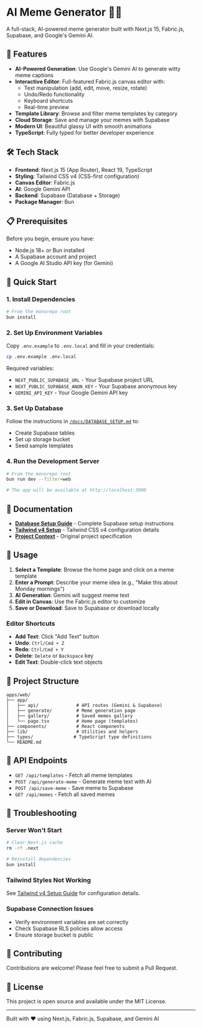 # AI Meme Generator 🎨✨

A full-stack, AI-powered meme generator built with Next.js 15, Fabric.js, Supabase, and Google's Gemini AI.

## 🚀 Features

- **AI-Powered Generation**: Use Google's Gemini AI to generate witty meme captions
- **Interactive Editor**: Full-featured Fabric.js canvas editor with:
  - Text manipulation (add, edit, move, resize, rotate)
  - Undo/Redo functionality
  - Keyboard shortcuts
  - Real-time preview
- **Template Library**: Browse and filter meme templates by category
- **Cloud Storage**: Save and manage your memes with Supabase
- **Modern UI**: Beautiful glassy UI with smooth animations
- **TypeScript**: Fully typed for better developer experience

## 🛠️ Tech Stack

- **Frontend**: Next.js 15 (App Router), React 19, TypeScript
- **Styling**: Tailwind CSS v4 (CSS-first configuration)
- **Canvas Editor**: Fabric.js
- **AI**: Google Gemini API
- **Backend**: Supabase (Database + Storage)
- **Package Manager**: Bun

## 📋 Prerequisites

Before you begin, ensure you have:

- Node.js 18+ or Bun installed
- A Supabase account and project
- A Google AI Studio API key (for Gemini)

## 🔧 Quick Start

### 1. Install Dependencies

```bash
# From the monorepo root
bun install
```

### 2. Set Up Environment Variables

Copy `.env.example` to `.env.local` and fill in your credentials:

```bash
cp .env.example .env.local
```

Required variables:
- `NEXT_PUBLIC_SUPABASE_URL` - Your Supabase project URL
- `NEXT_PUBLIC_SUPABASE_ANON_KEY` - Your Supabase anonymous key
- `GEMINI_API_KEY` - Your Google Gemini API key

### 3. Set Up Database

Follow the instructions in [`/docs/DATABASE_SETUP.md`](/docs/DATABASE_SETUP.md) to:
- Create Supabase tables
- Set up storage bucket
- Seed sample templates

### 4. Run the Development Server

```bash
# From the monorepo root
bun run dev --filter=web

# The app will be available at http://localhost:3000
```

## 📖 Documentation

- **[Database Setup Guide](../../docs/DATABASE_SETUP.md)** - Complete Supabase setup instructions
- **[Tailwind v4 Setup](../../docs/TAILWIND_V4_SETUP.md)** - Tailwind CSS v4 configuration details
- **[Project Context](../../docs/CONTEXT.md)** - Original project specification

## 🎯 Usage

1. **Select a Template**: Browse the home page and click on a meme template
2. **Enter a Prompt**: Describe your meme idea (e.g., "Make this about Monday mornings")
3. **AI Generation**: Gemini will suggest meme text
4. **Edit in Canvas**: Use the Fabric.js editor to customize
5. **Save or Download**: Save to Supabase or download locally

### Editor Shortcuts

- **Add Text**: Click "Add Text" button
- **Undo**: `Ctrl/Cmd + Z`
- **Redo**: `Ctrl/Cmd + Y`
- **Delete**: `Delete` or `Backspace` key
- **Edit Text**: Double-click text objects

## 📁 Project Structure

```
apps/web/
├── app/
│   ├── api/              # API routes (Gemini & Supabase)
│   ├── generate/         # Meme generation page
│   ├── gallery/          # Saved memes gallery
│   └── page.tsx          # Home page (templates)
├── components/           # React components
├── lib/                  # Utilities and helpers
├── types/               # TypeScript type definitions
└── README.md
```

## 🔌 API Endpoints

- `GET /api/templates` - Fetch all meme templates
- `POST /api/generate-meme` - Generate meme text with AI
- `POST /api/save-meme` - Save meme to Supabase
- `GET /api/memes` - Fetch all saved memes

## 🐛 Troubleshooting

### Server Won't Start

```bash
# Clear Next.js cache
rm -rf .next

# Reinstall dependencies
bun install
```

### Tailwind Styles Not Working

See [Tailwind v4 Setup Guide](../../docs/TAILWIND_V4_SETUP.md) for configuration details.

### Supabase Connection Issues

- Verify environment variables are set correctly
- Check Supabase RLS policies allow access
- Ensure storage bucket is public

## 🤝 Contributing

Contributions are welcome! Please feel free to submit a Pull Request.

## 📝 License

This project is open source and available under the MIT License.

---

Built with ❤️ using Next.js, Fabric.js, Supabase, and Gemini AI


